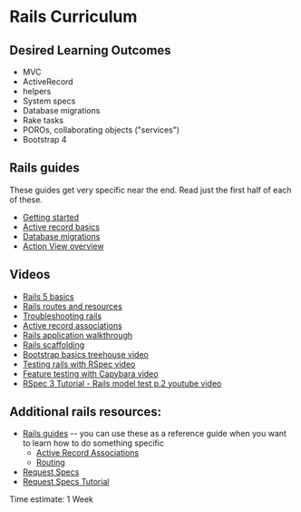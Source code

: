 # Rails Curriculum

## Desired Learning Outcomes
* MVC
* ActiveRecord
* helpers
* System specs
* Database migrations
* Rake tasks
* POROs, collaborating objects ("services")
* Bootstrap 4

## Rails guides

These guides get very specific near the end.  Read just the first half of each of these.

* [Getting started](https://guides.rubyonrails.org/getting_started.html)
* [Active record basics](https://guides.rubyonrails.org/active_record_basics.html)
* [Database migrations](https://guides.rubyonrails.org/active_record_migrations.html)
* [Action View overview](https://guides.rubyonrails.org/action_view_overview.html)


## Videos
* [Rails 5 basics](https://teamtreehouse.com/library/ruby-on-rails-5-basics)
* [Rails routes and resources](https://teamtreehouse.com/library/rails-routes-and-resources)
* [Troubleshooting rails](https://teamtreehouse.com/library/troubleshooting-a-rails-application)
* [Active record associations](https://teamtreehouse.com/library/active-record-associations-in-rails)
* [Rails application walkthrough](https://teamtreehouse.com/library/rails-application-walkthrough)
* [Rails scaffolding](https://teamtreehouse.com/library/ruby-on-rails-scaffolding)
* [Bootstrap basics treehouse video](https://teamtreehouse.com/library/bootstrap-basics)
* [Testing rails with RSpec video](https://www.driftingruby.com/episodes/testing-with-rspec)
* [Feature testing with Capybara video](https://www.driftingruby.com/episodes/feature-testing-with-capybara)
* [RSpec 3 Tutorial - Rails model test p.2 youtube video](https://youtu.be/fSTjQsWrfF4)

## Additional rails resources:
* [Rails guides](https://guides.rubyonrails.org/) -- you can use these as a reference guide when you want to learn how to do something specific
  * [Active Record Associations](https://guides.rubyonrails.org/association_basics.html)
  * [Routing](https://guides.rubyonrails.org/routing.html)
* [Request Specs](https://rspec.info/features/6-0/rspec-rails/request-specs/request-spec/)
* [Request Specs Tutorial](https://dev.to/kevinluo201/introduce-rspec-request-spec-4pbl)

Time estimate: 1 Week
